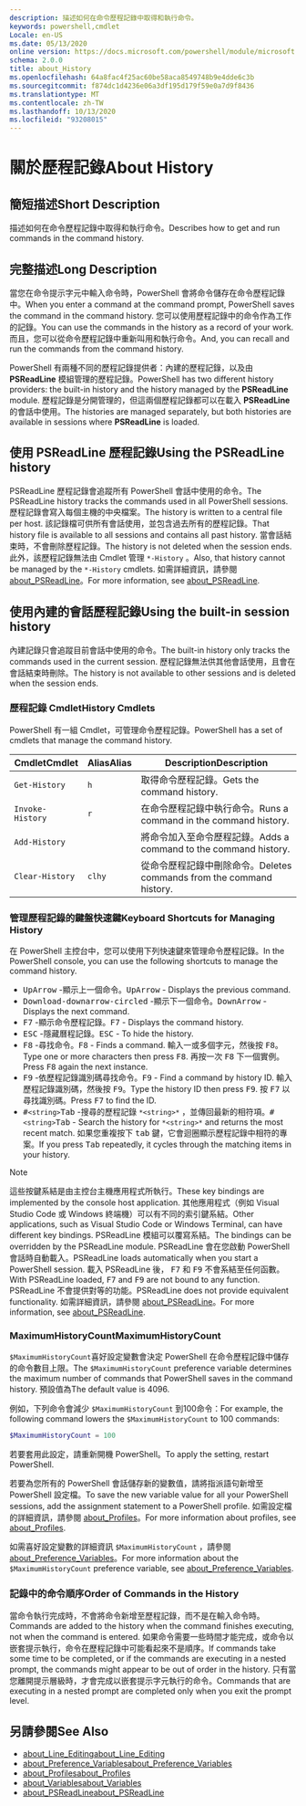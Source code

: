```yaml
---
description: 描述如何在命令歷程記錄中取得和執行命令。
keywords: powershell,cmdlet
Locale: en-US
ms.date: 05/13/2020
online version: https://docs.microsoft.com/powershell/module/microsoft.powershell.core/about/about_history?view=powershell-5.1&WT.mc_id=ps-gethelp
schema: 2.0.0
title: about_History
ms.openlocfilehash: 64a8fac4f25ac60be58aca8549748b9e4dde6c3b
ms.sourcegitcommit: f874dc1d4236e06a3df195d179f59e0a7d9f8436
ms.translationtype: MT
ms.contentlocale: zh-TW
ms.lasthandoff: 10/13/2020
ms.locfileid: "93208015"
---
```

# <a name="about-history"></a><span data-ttu-id="4f138-104">關於歷程記錄</span><span class="sxs-lookup"><span data-stu-id="4f138-104">About History</span></span>

## <a name="short-description"></a><span data-ttu-id="4f138-105">簡短描述</span><span class="sxs-lookup"><span data-stu-id="4f138-105">Short Description</span></span>
<span data-ttu-id="4f138-106">描述如何在命令歷程記錄中取得和執行命令。</span><span class="sxs-lookup"><span data-stu-id="4f138-106">Describes how to get and run commands in the command history.</span></span>

## <a name="long-description"></a><span data-ttu-id="4f138-107">完整描述</span><span class="sxs-lookup"><span data-stu-id="4f138-107">Long Description</span></span>

<span data-ttu-id="4f138-108">當您在命令提示字元中輸入命令時，PowerShell 會將命令儲存在命令歷程記錄中。</span><span class="sxs-lookup"><span data-stu-id="4f138-108">When you enter a command at the command prompt, PowerShell saves the command in the command history.</span></span> <span data-ttu-id="4f138-109">您可以使用歷程記錄中的命令作為工作的記錄。</span><span class="sxs-lookup"><span data-stu-id="4f138-109">You can use the commands in the history as a record of your work.</span></span> <span data-ttu-id="4f138-110">而且，您可以從命令歷程記錄中重新叫用和執行命令。</span><span class="sxs-lookup"><span data-stu-id="4f138-110">And, you can recall and run the commands from the command history.</span></span>

<span data-ttu-id="4f138-111">PowerShell 有兩種不同的歷程記錄提供者：內建的歷程記錄，以及由 **PSReadLine** 模組管理的歷程記錄。</span><span class="sxs-lookup"><span data-stu-id="4f138-111">PowerShell has two different history providers: the built-in history and the history managed by the **PSReadLine** module.</span></span> <span data-ttu-id="4f138-112">歷程記錄是分開管理的，但這兩個歷程記錄都可以在載入 **PSReadLine** 的會話中使用。</span><span class="sxs-lookup"><span data-stu-id="4f138-112">The histories are managed separately, but both histories are available in sessions where **PSReadLine** is loaded.</span></span>

## <a name="using-the-psreadline-history"></a><span data-ttu-id="4f138-113">使用 PSReadLine 歷程記錄</span><span class="sxs-lookup"><span data-stu-id="4f138-113">Using the PSReadLine history</span></span>

<span data-ttu-id="4f138-114">PSReadLine 歷程記錄會追蹤所有 PowerShell 會話中使用的命令。</span><span class="sxs-lookup"><span data-stu-id="4f138-114">The PSReadLine history tracks the commands used in all PowerShell sessions.</span></span>
<span data-ttu-id="4f138-115">歷程記錄會寫入每個主機的中央檔案。</span><span class="sxs-lookup"><span data-stu-id="4f138-115">The history is written to a central file per host.</span></span> <span data-ttu-id="4f138-116">該記錄檔可供所有會話使用，並包含過去所有的歷程記錄。</span><span class="sxs-lookup"><span data-stu-id="4f138-116">That history file is available to all sessions and contains all past history.</span></span> <span data-ttu-id="4f138-117">當會話結束時，不會刪除歷程記錄。</span><span class="sxs-lookup"><span data-stu-id="4f138-117">The history is not deleted when the session ends.</span></span> <span data-ttu-id="4f138-118">此外，該歷程記錄無法由 Cmdlet 管理 `*-History` 。</span><span class="sxs-lookup"><span data-stu-id="4f138-118">Also, that history cannot be managed by the `*-History` cmdlets.</span></span> <span data-ttu-id="4f138-119">如需詳細資訊，請參閱 [about_PSReadLine](../../PSReadLine/About/about_PSReadLine.md)。</span><span class="sxs-lookup"><span data-stu-id="4f138-119">For more information, see [about_PSReadLine](../../PSReadLine/About/about_PSReadLine.md).</span></span>

## <a name="using-the-built-in-session-history"></a><span data-ttu-id="4f138-120">使用內建的會話歷程記錄</span><span class="sxs-lookup"><span data-stu-id="4f138-120">Using the built-in session history</span></span>

<span data-ttu-id="4f138-121">內建記錄只會追蹤目前會話中使用的命令。</span><span class="sxs-lookup"><span data-stu-id="4f138-121">The built-in history only tracks the commands used in the current session.</span></span> <span data-ttu-id="4f138-122">歷程記錄無法供其他會話使用，且會在會話結束時刪除。</span><span class="sxs-lookup"><span data-stu-id="4f138-122">The history is not available to other sessions and is deleted when the session ends.</span></span>

### <a name="history-cmdlets"></a><span data-ttu-id="4f138-123">歷程記錄 Cmdlet</span><span class="sxs-lookup"><span data-stu-id="4f138-123">History Cmdlets</span></span>

<span data-ttu-id="4f138-124">PowerShell 有一組 Cmdlet，可管理命令歷程記錄。</span><span class="sxs-lookup"><span data-stu-id="4f138-124">PowerShell has a set of cmdlets that manage the command history.</span></span>

| <span data-ttu-id="4f138-125">Cmdlet</span><span class="sxs-lookup"><span data-stu-id="4f138-125">Cmdlet</span></span>           | <span data-ttu-id="4f138-126">Alias</span><span class="sxs-lookup"><span data-stu-id="4f138-126">Alias</span></span>  | <span data-ttu-id="4f138-127">Description</span><span class="sxs-lookup"><span data-stu-id="4f138-127">Description</span></span>                                |
| ---------------- | ------ | ------------------------------------------ |
| `Get-History`    | `h`    | <span data-ttu-id="4f138-128">取得命令歷程記錄。</span><span class="sxs-lookup"><span data-stu-id="4f138-128">Gets the command history.</span></span>                  |
| `Invoke-History` | `r`    | <span data-ttu-id="4f138-129">在命令歷程記錄中執行命令。</span><span class="sxs-lookup"><span data-stu-id="4f138-129">Runs a command in the command history.</span></span>     |
| `Add-History`    |        | <span data-ttu-id="4f138-130">將命令加入至命令歷程記錄。</span><span class="sxs-lookup"><span data-stu-id="4f138-130">Adds a command to the command history.</span></span>     |
| `Clear-History`  | `clhy` | <span data-ttu-id="4f138-131">從命令歷程記錄中刪除命令。</span><span class="sxs-lookup"><span data-stu-id="4f138-131">Deletes commands from the command history.</span></span> |

### <a name="keyboard-shortcuts-for-managing-history"></a><span data-ttu-id="4f138-132">管理歷程記錄的鍵盤快速鍵</span><span class="sxs-lookup"><span data-stu-id="4f138-132">Keyboard Shortcuts for Managing History</span></span>

<span data-ttu-id="4f138-133">在 PowerShell 主控台中，您可以使用下列快速鍵來管理命令歷程記錄。</span><span class="sxs-lookup"><span data-stu-id="4f138-133">In the PowerShell console, you can use the following shortcuts to manage the command history.</span></span>

- <span data-ttu-id="4f138-134"><kbd>UpArrow</kbd> -顯示上一個命令。</span><span class="sxs-lookup"><span data-stu-id="4f138-134"><kbd>UpArrow</kbd> - Displays the previous command.</span></span>
- <span data-ttu-id="4f138-135"><kbd>Download-downarrow-circled</kbd> -顯示下一個命令。</span><span class="sxs-lookup"><span data-stu-id="4f138-135"><kbd>DownArrow</kbd> - Displays the next command.</span></span>
- <span data-ttu-id="4f138-136"><kbd>F7</kbd> -顯示命令歷程記錄。</span><span class="sxs-lookup"><span data-stu-id="4f138-136"><kbd>F7</kbd> - Displays the command history.</span></span>
- <span data-ttu-id="4f138-137"><kbd>ESC</kbd> -隱藏曆程記錄。</span><span class="sxs-lookup"><span data-stu-id="4f138-137"><kbd>ESC</kbd> - To hide the history.</span></span>
- <span data-ttu-id="4f138-138"><kbd>F8</kbd> -尋找命令。</span><span class="sxs-lookup"><span data-stu-id="4f138-138"><kbd>F8</kbd> - Finds a command.</span></span> <span data-ttu-id="4f138-139">輸入一或多個字元，然後按 <kbd>F8</kbd>。</span><span class="sxs-lookup"><span data-stu-id="4f138-139">Type one or more characters then press <kbd>F8</kbd>.</span></span> <span data-ttu-id="4f138-140">再按一次 <kbd>F8</kbd> 下一個實例。</span><span class="sxs-lookup"><span data-stu-id="4f138-140">Press <kbd>F8</kbd> again the next instance.</span></span>
- <span data-ttu-id="4f138-141"><kbd>F9</kbd> -依歷程記錄識別碼尋找命令。</span><span class="sxs-lookup"><span data-stu-id="4f138-141"><kbd>F9</kbd> - Find a command by history ID.</span></span> <span data-ttu-id="4f138-142">輸入歷程記錄識別碼，然後按 <kbd>F9</kbd>。</span><span class="sxs-lookup"><span data-stu-id="4f138-142">Type the history ID then press <kbd>F9</kbd>.</span></span> <span data-ttu-id="4f138-143">按 <kbd>F7</kbd> 以尋找識別碼。</span><span class="sxs-lookup"><span data-stu-id="4f138-143">Press <kbd>F7</kbd> to find the ID.</span></span>
- <span data-ttu-id="4f138-144"><kbd>#</kbd>`<string>`</kbd><kbd>Tab</kbd> -搜尋的歷程記錄 `*<string>*` ，並傳回最新的相符項。</span><span class="sxs-lookup"><span data-stu-id="4f138-144"><kbd>#</kbd>`<string>`</kbd><kbd>Tab</kbd> - Search the history for `*<string>*` and returns the most recent match.</span></span> <span data-ttu-id="4f138-145">如果您重複按下 <kbd>tab</kbd> 鍵，它會迴圈顯示歷程記錄中相符的專案。</span><span class="sxs-lookup"><span data-stu-id="4f138-145">If you press <kbd>Tab</kbd> repeatedly, it cycles through the matching items in your history.</span></span>

> [!NOTE]
> <span data-ttu-id="4f138-146">這些按鍵系結是由主控台主機應用程式所執行。</span><span class="sxs-lookup"><span data-stu-id="4f138-146">These key bindings are implemented by the console host application.</span></span> <span data-ttu-id="4f138-147">其他應用程式（例如 Visual Studio Code 或 Windows 終端機）可以有不同的索引鍵系結。</span><span class="sxs-lookup"><span data-stu-id="4f138-147">Other applications, such as Visual Studio Code or Windows Terminal, can have different key bindings.</span></span> <span data-ttu-id="4f138-148">PSReadLine 模組可以覆寫系結。</span><span class="sxs-lookup"><span data-stu-id="4f138-148">The bindings can be overridden by the PSReadLine module.</span></span> <span data-ttu-id="4f138-149">PSReadLine 會在您啟動 PowerShell 會話時自動載入。</span><span class="sxs-lookup"><span data-stu-id="4f138-149">PSReadLine loads automatically when you start a PowerShell session.</span></span>
> <span data-ttu-id="4f138-150">載入 PSReadLine 後， <kbd>F7</kbd> 和 <kbd>F9</kbd> 不會系結至任何函數。</span><span class="sxs-lookup"><span data-stu-id="4f138-150">With PSReadLine loaded, <kbd>F7</kbd> and <kbd>F9</kbd> are not bound to any function.</span></span> <span data-ttu-id="4f138-151">PSReadLine 不會提供對等的功能。</span><span class="sxs-lookup"><span data-stu-id="4f138-151">PSReadLine does not provide equivalent functionality.</span></span> <span data-ttu-id="4f138-152">如需詳細資訊，請參閱 [about_PSReadLine](../../PSReadLine/About/about_PSReadLine.md)。</span><span class="sxs-lookup"><span data-stu-id="4f138-152">For more information, see [about_PSReadLine](../../PSReadLine/About/about_PSReadLine.md).</span></span>

### <a name="maximumhistorycount"></a><span data-ttu-id="4f138-153">MaximumHistoryCount</span><span class="sxs-lookup"><span data-stu-id="4f138-153">MaximumHistoryCount</span></span>

<span data-ttu-id="4f138-154">`$MaximumHistoryCount`喜好設定變數會決定 PowerShell 在命令歷程記錄中儲存的命令數目上限。</span><span class="sxs-lookup"><span data-stu-id="4f138-154">The `$MaximumHistoryCount` preference variable determines the maximum number of commands that PowerShell saves in the command history.</span></span> <span data-ttu-id="4f138-155">預設值為</span><span class="sxs-lookup"><span data-stu-id="4f138-155">The default value is</span></span>
4096.

<span data-ttu-id="4f138-156">例如，下列命令會減少 `$MaximumHistoryCount` 到100命令：</span><span class="sxs-lookup"><span data-stu-id="4f138-156">For example, the following command lowers the `$MaximumHistoryCount` to 100 commands:</span></span>

```powershell
$MaximumHistoryCount = 100
```

<span data-ttu-id="4f138-157">若要套用此設定，請重新開機 PowerShell。</span><span class="sxs-lookup"><span data-stu-id="4f138-157">To apply the setting, restart PowerShell.</span></span>

<span data-ttu-id="4f138-158">若要為您所有的 PowerShell 會話儲存新的變數值，請將指派語句新增至 PowerShell 設定檔。</span><span class="sxs-lookup"><span data-stu-id="4f138-158">To save the new variable value for all your PowerShell sessions, add the assignment statement to a PowerShell profile.</span></span> <span data-ttu-id="4f138-159">如需設定檔的詳細資訊，請參閱 [about_Profiles](about_Profiles.md)。</span><span class="sxs-lookup"><span data-stu-id="4f138-159">For more information about profiles, see [about_Profiles](about_Profiles.md).</span></span>

<span data-ttu-id="4f138-160">如需喜好設定變數的詳細資訊 `$MaximumHistoryCount` ，請參閱 [about_Preference_Variables](about_Preference_Variables.md)。</span><span class="sxs-lookup"><span data-stu-id="4f138-160">For more information about the `$MaximumHistoryCount` preference variable, see [about_Preference_Variables](about_Preference_Variables.md).</span></span>

### <a name="order-of-commands-in-the-history"></a><span data-ttu-id="4f138-161">記錄中的命令順序</span><span class="sxs-lookup"><span data-stu-id="4f138-161">Order of Commands in the History</span></span>

<span data-ttu-id="4f138-162">當命令執行完成時，不會將命令新增至歷程記錄，而不是在輸入命令時。</span><span class="sxs-lookup"><span data-stu-id="4f138-162">Commands are added to the history when the command finishes executing, not when the command is entered.</span></span> <span data-ttu-id="4f138-163">如果命令需要一些時間才能完成，或命令以嵌套提示執行，命令在歷程記錄中可能看起來不是順序。</span><span class="sxs-lookup"><span data-stu-id="4f138-163">If commands take some time to be completed, or if the commands are executing in a nested prompt, the commands might appear to be out of order in the history.</span></span> <span data-ttu-id="4f138-164">只有當您離開提示層級時，才會完成以嵌套提示字元執行的命令。</span><span class="sxs-lookup"><span data-stu-id="4f138-164">Commands that are executing in a nested prompt are completed only when you exit the prompt level.</span></span>

## <a name="see-also"></a><span data-ttu-id="4f138-165">另請參閱</span><span class="sxs-lookup"><span data-stu-id="4f138-165">See Also</span></span>

- [<span data-ttu-id="4f138-166">about_Line_Editing</span><span class="sxs-lookup"><span data-stu-id="4f138-166">about_Line_Editing</span></span>](about_Line_Editing.md)
- [<span data-ttu-id="4f138-167">about_Preference_Variables</span><span class="sxs-lookup"><span data-stu-id="4f138-167">about_Preference_Variables</span></span>](about_Preference_Variables.md)
- [<span data-ttu-id="4f138-168">about_Profiles</span><span class="sxs-lookup"><span data-stu-id="4f138-168">about_Profiles</span></span>](about_Profiles.md)
- [<span data-ttu-id="4f138-169">about_Variables</span><span class="sxs-lookup"><span data-stu-id="4f138-169">about_Variables</span></span>](about_Variables.md)
- [<span data-ttu-id="4f138-170">about_PSReadLine</span><span class="sxs-lookup"><span data-stu-id="4f138-170">about_PSReadLine</span></span>](../../PSReadLine/About/about_PSReadLine.md)
